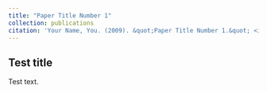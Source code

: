```yaml
---
title: "Paper Title Number 1"
collection: publications
citation: 'Your Name, You. (2009). &quot;Paper Title Number 1.&quot; <i>Journal 1</i>. 1(1).'
---
```


## Test title

Test text.
